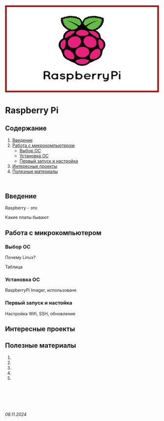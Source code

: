 ![raspberry-logo](../assets/raspberry.jpg)

# Raspberry Pi

## Содержание

1. [Введение](./README.md#введение)
2. [Работа с микрокомпьютером](./README.md#работа-с-микрокомпьютером)
   - [Выбор ОС](./README.md#выбор-ос)
   - [Установка ОС](./README.md#установка-ос)
   - [Первый запуск и настройка](./README.md#первый-запуск-и-настойка)
3. [Интересные проекты](./README.md#интересные-проекты)
4. [Полезные материалы](./README.md#полезные-материалы) 

<br>

## Введение

Raspberry - это

Какие платы бывают

## Работа с микрокомпьютером

### Выбор ОС

Почему Linux?

Таблица

### Установка ОС

RaspberryPi Imager, использоване

### Первый запуск и настойка

Настройка Wifi, SSH, обновление

## Интересные проекты

## Полезные материалы

1. []()
2. []()
3. []()
4. []()
5. []()

<br><br>
<br><br>

###### 08.11.2024
